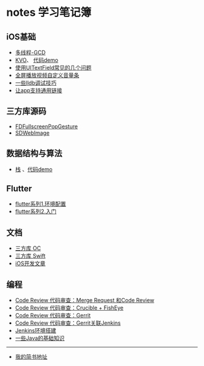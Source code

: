 # notes 学习笔记簿

## iOS基础

+ [多线程-GCD](https://github.com/AllenSWB/notes/blob/master/docs/multithreading_GCD.md)
+ [KVO](https://github.com/AllenSWB/notes/blob/master/docs/KVO.md)、 [代码demo](https://github.com/AllenSWB/notes/blob/master/code/UcarShareDemo/)
+ [使用UITextField常见的几个问题](https://github.com/AllenSWB/notes/blob/master/docs/%E4%BD%BF%E7%94%A8UITextField%E5%B8%B8%E8%A7%81%E7%9A%84%E5%87%A0%E4%B8%AA%E9%97%AE%E9%A2%98.md)
+ [全屏播放视频自定义音量条](https://github.com/AllenSWB/notes/blob/master/docs/ucar_volume.md)
+ [一些lldb调试技巧](https://github.com/AllenSWB/notes/blob/master/docs/%E4%B8%80%E4%BA%9Blldb%E8%B0%83%E8%AF%95%E6%8A%80%E5%B7%A7.md)
+ [让app支持通用链接](https://github.com/AllenSWB/notes/blob/master/docs/%E9%80%9A%E7%94%A8%E9%93%BE%E6%8E%A5.md)

## 三方库源码

+ [FDFullscreenPopGesture](https://github.com/AllenSWB/notes/blob/master/docs/FDFullscreenPopGesture.md)
+ [SDWebImage](https://github.com/AllenSWB/notes/blob/master/docs/SDWebImage.md)

## 数据结构与算法

+ [栈](https://github.com/AllenSWB/notes/blob/master/docs/%E6%A0%88.md) 、[代码demo](https://github.com/AllenSWB/notes/tree/master/code/StackDemo)

## Flutter

+ [flutter系列1.环境配置](https://github.com/AllenSWB/notes/blob/master/docs/flutter%E7%B3%BB%E5%88%971.%E7%8E%AF%E5%A2%83%E9%85%8D%E7%BD%AE.md)
+ [flutter系列2.入门](https://github.com/AllenSWB/notes/blob/master/docs/flutter%E7%B3%BB%E5%88%972.%E5%85%A5%E9%97%A8.md)

## 文档

+ [三方库 OC](https://github.com/AllenSWB/notes/blob/master/docs/third_party_library_OC.md)
+ [三方库 Swift](https://github.com/AllenSWB/notes/blob/master/docs/third_party_library_Swift.md)
+ [iOS开发文章](https://github.com/AllenSWB/notes/blob/master/docs/articles.md)

## 编程

+ [Code Review 代码审查：Merge Request 和Code Review](https://github.com/AllenSWB/notes/blob/master/docs/CITools/mergerequest.md)
+ [Code Review 代码审查：Crucible + FishEye](https://github.com/AllenSWB/notes/blob/master/docs/CITools/Crucible.md)
+ [Code Review 代码审查：Gerrit](https://github.com/AllenSWB/notes/blob/master/docs/CITools/gerritinstall.md)
+ [Code Review 代码审查：Gerrit关联Jenkins](https://github.com/AllenSWB/notes/blob/master/docs/CITools/Gerrit%20+%20Jenkins.md)
+ [Jenkins环境搭建](https://github.com/AllenSWB/notes/blob/master/docs/CITools/Jenkins%E7%8E%AF%E5%A2%83%E6%90%AD%E5%BB%BA.md)
+ [一些Java的基础知识](https://github.com/AllenSWB/notes/blob/master/docs/java_basic.md)

---

+ [我的简书地址](https://www.jianshu.com/u/f75be2cdebe5)